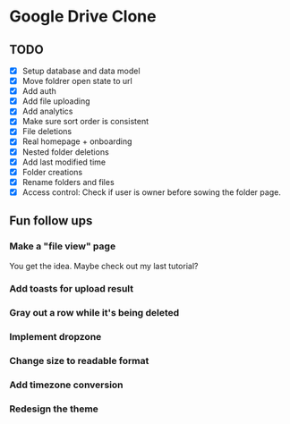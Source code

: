 # Google Drive Clone

## TODO

- [x] Setup database and data model
- [x] Move foldrer open state to url
- [x] Add auth
- [x] Add file uploading
- [x] Add analytics
- [x] Make sure sort order is consistent
- [x] File deletions
- [x] Real homepage + onboarding
- [x] Nested folder deletions
- [x] Add last modified time
- [x] Folder creations
- [x] Rename folders and files
- [x] Access control: Check if user is owner before sowing the folder page.

## Fun follow ups

### Make a "file view" page

You get the idea. Maybe check out my last tutorial?

### Add toasts for upload result

### Gray out a row while it's being deleted

### Implement dropzone

### Change size to readable format

### Add timezone conversion

### Redesign the theme
